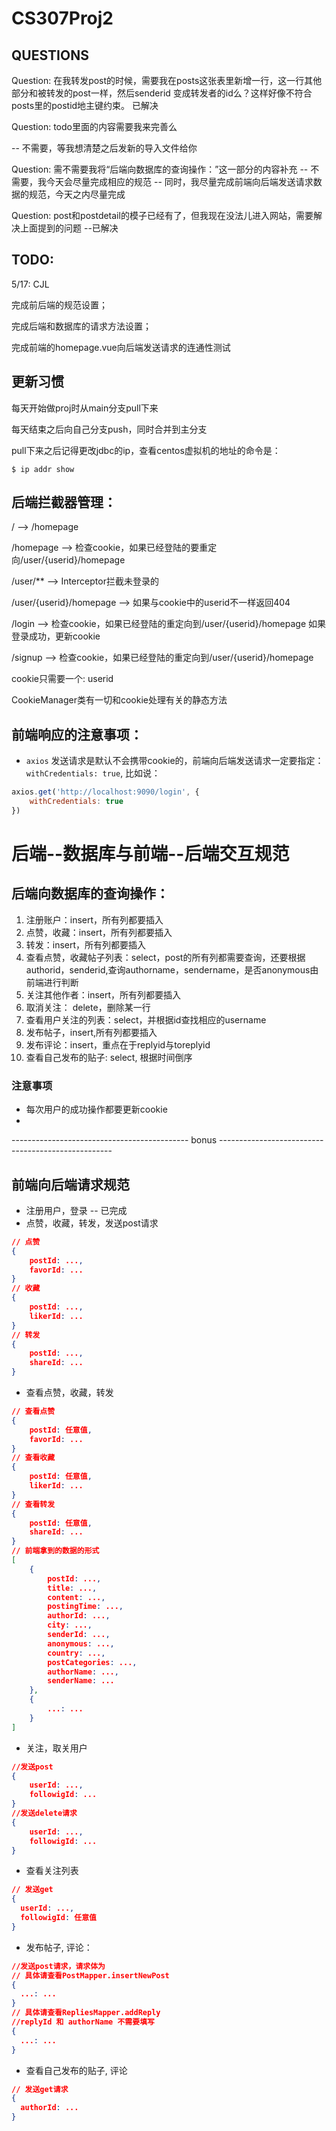 # CS307Proj2

## QUESTIONS

Question:
在我转发post的时候，需要我在posts这张表里新增一行，这一行其他部分和被转发的post一样，然后senderid 变成转发者的id么？这样好像不符合posts里的postid地主键约束。
已解决

Question: 
todo里面的内容需要我来完善么

-- 不需要，等我想清楚之后发新的导入文件给你

Question:
需不需要我将“后端向数据库的查询操作：”这一部分的内容补充
-- 不需要，我今天会尽量完成相应的规范
-- 同时，我尽量完成前端向后端发送请求数据的规范，今天之内尽量完成

Question:
post和postdetail的模子已经有了，但我现在没法儿进入网站，需要解决上面提到的问题
--已解决

## TODO: 
5/17: CJL

完成前后端的规范设置；

完成后端和数据库的请求方法设置；

完成前端的homepage.vue向后端发送请求的连通性测试

## 更新习惯
每天开始做proj时从main分支pull下来

每天结束之后向自己分支push，同时合并到主分支

pull下来之后记得更改jdbc的ip，查看centos虚拟机的地址的命令是：
```
$ ip addr show
```
## 后端拦截器管理：
/    -->    /homepage

/homepage --> 检查cookie，如果已经登陆的要重定向/user/{userid}/homepage

/user/** --> Interceptor拦截未登录的

/user/{userid}/homepage --> 如果与cookie中的userid不一样返回404

/login -->
检查cookie，如果已经登陆的重定向到/user/{userid}/homepage
如果登录成功，更新cookie

/signup --> 检查cookie，如果已经登陆的重定向到/user/{userid}/homepage

cookie只需要一个: userid

CookieManager类有一切和cookie处理有关的静态方法

## 前端响应的注意事项：
- `axios` 发送请求是默认不会携带cookie的，前端向后端发送请求一定要指定： `withCredentials: true`, 比如说：
```javascript
axios.get('http://localhost:9090/login', {
    withCredentials: true
})
```
# 后端--数据库与前端--后端交互规范
## 后端向数据库的查询操作：
1. 注册账户：insert，所有列都要插入
2. 点赞，收藏：insert，所有列都要插入
3. 转发：insert，所有列都要插入
4. 查看点赞，收藏帖子列表：select，post的所有列都需要查询，还要根据authorid，senderid,查询authorname，sendername，是否anonymous由前端进行判断
5. 关注其他作者：insert，所有列都要插入
6. 取消关注： delete，删除某一行
7. 查看用户关注的列表：select，并根据id查找相应的username
8. 发布帖子，insert,所有列都要插入
9. 发布评论：insert，重点在于replyid与toreplyid
10. 查看自己发布的贴子: select, 根据时间倒序

### 注意事项
- 每次用户的成功操作都要更新cookie
- 

-------------------------------------------- bonus ---------------------------------------------------

## 前端向后端请求规范
- 注册用户，登录 -- 已完成
- 点赞，收藏，转发，发送post请求
```json lines
// 点赞
{
    postId: ...,
    favorId: ...
}
// 收藏
{
    postId: ...,
    likerId: ...
}
// 转发
{
    postId: ...,
    shareId: ...
}
```
- 查看点赞，收藏，转发
```json lines
// 查看点赞
{
    postId: 任意值,
    favorId: ...
}
// 查看收藏
{
    postId: 任意值,
    likerId: ...
}
// 查看转发
{
    postId: 任意值,
    shareId: ...
}
// 前端拿到的数据的形式
[
    {
        postId: ...,
        title: ...,
        content: ...,
        postingTime: ...,
        authorId: ...,
        city: ...,
        senderId: ...,
        anonymous: ...,
        country: ...,
        postCategories: ...,
        authorName: ...,
        senderName: ...
    },
    {
        ...: ...
    }
]
```
- 关注，取关用户
```json lines
//发送post
{
    userId: ...,
    followigId: ...
}
//发送delete请求
{
    userId: ...,
    followigId: ...
}
```
- 查看关注列表
```json lines
// 发送get
{
  userId: ...,
  followigId: 任意值
}
```
- 发布帖子, 评论：
```json lines
//发送post请求，请求体为
// 具体请查看PostMapper.insertNewPost
{
  ...: ...
}
// 具体请查看RepliesMapper.addReply
//replyId 和 authorName 不需要填写
{
  ...: ...
}
```
- 查看自己发布的贴子, 评论
```json lines
// 发送get请求
{
  authorId: ...
}
```
